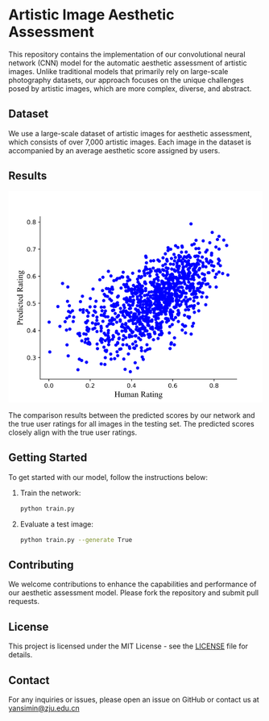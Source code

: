 # Artistic Image Aesthetic Assessment

This repository contains the implementation of our convolutional neural network (CNN) model for the automatic aesthetic assessment of artistic images. Unlike traditional models that primarily rely on large-scale photography datasets, our approach focuses on the unique challenges posed by artistic images, which are more complex, diverse, and abstract.

## Dataset

We use a large-scale dataset of artistic images for aesthetic assessment, which consists of over 7,000 artistic images. Each image in the dataset is accompanied by an average aesthetic score assigned by users.

## Results

![Example Image](performance.png)

The comparison results between the predicted scores by our network and the true user ratings for all images in the testing set. The predicted scores closely align with the true user ratings.

## Getting Started

To get started with our model, follow the instructions below:

1. Train the network:
    ```bash
    python train.py
    ```
2. Evaluate a test image:
    ```bash
    python train.py --generate True
    ```

## Contributing

We welcome contributions to enhance the capabilities and performance of our aesthetic assessment model. Please fork the repository and submit pull requests.

## License

This project is licensed under the MIT License - see the [LICENSE](LICENSE) file for details.

## Contact

For any inquiries or issues, please open an issue on GitHub or contact us at yansimin@zju.edu.cn

